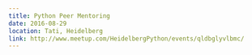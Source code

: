 ```yaml
---
title: Python Peer Mentoring
date: 2016-08-29
location: Tati, Heidelberg
link: http://www.meetup.com/HeidelbergPython/events/qldbglyvlbmc/
---
```

